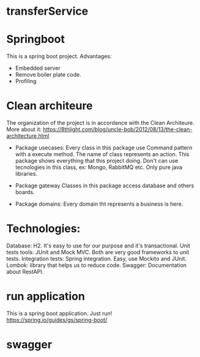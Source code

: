 # transferService

# Springboot 
This is a spring boot project. Advantages:
- Embedded server
- Remove boiler plate code.
- Profiling

# Clean architeure
The organization of the project is in accordance with the Clean Architeure. More about it:
https://8thlight.com/blog/uncle-bob/2012/08/13/the-clean-architecture.html

- Package usecases:
Every class in this package use Command pattern with a execute method.
The name of class represents an action.
This package shows everything that this project doing.
Don't can use tecnologies in this class, ex: Mongo, RabbitMQ etc. Only pure java libraries.

- Package gateway
Classes in this package access database and others boards.

- Package domains:
Every domain tht represents a business is here.

# Technologies:
Database: H2. It's easy to use for our purpose and it's transactional.
Unit tests tools: JUnit and Mock MVC. Both are very good frameworks to unit tests.
Integration tests: Spring integration. Easy, use Mockito and JUnit.
Lombok: library that helps us to reduce code.
Swagger: Documentation about RestAPI. 

# run application
This is a spring boot application. Just run!
https://spring.io/guides/gs/spring-boot/

# swagger

